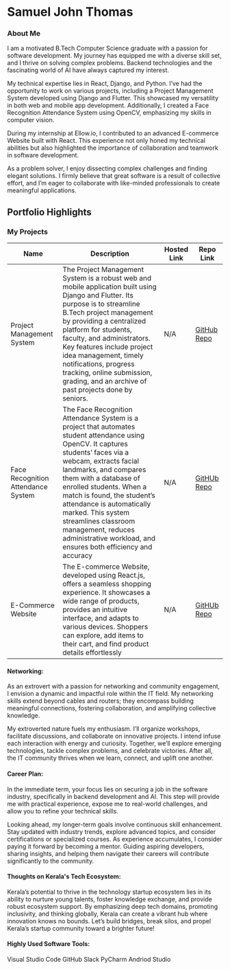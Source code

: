 # Samuel John Thomas

### About Me

I am a motivated B.Tech Computer Science graduate with a passion for software development. My journey has equipped me with a diverse skill set, and I thrive on solving complex problems. Backend technologies and the fascinating world of AI have always captured my interest.

My technical expertise lies in React, Django, and Python. I’ve had the opportunity to work on various projects, including a Project Management System developed using Django and Flutter. This showcased my versatility in both web and mobile app development. Additionally, I created a Face Recognition Attendance System using OpenCV, emphasizing my skills in computer vision.

During my internship at Ellow.io, I contributed to an advanced E-commerce Website built with React. This experience not only honed my technical abilities but also highlighted the importance of collaboration and teamwork in software development.

As a problem solver, I enjoy dissecting complex challenges and finding elegant solutions. I firmly believe that great software is a result of collective effort, and I’m eager to collaborate with like-minded professionals to create meaningful applications.


## Portfolio Highlights

### My Projects

| Name                | Description                                                               | Hosted Link                              | Repo Link                                                      |
|---------------------|---------------------------------------------------------------------------|------------------------------------------|----------------------------------------------------------------|
| Project Management System  | The Project Management System is a robust web and mobile application built using Django and Flutter. Its purpose is to streamline B.Tech project management by providing a centralized platform for students, faculty, and administrators. Key features include project idea management, timely notifications, progress tracking, online submission, grading, and an archive of past projects done by seniors.                                              | N/A    | [GitHub Repo](https://github.com/samueljohn18/Project-Management-System)             |
| Face Recognition Attendance System  | The Face Recognition Attendance System is a project that automates student attendance using OpenCV. It captures students’ faces via a webcam, extracts facial landmarks, and compares them with a database of enrolled students. When a match is found, the student’s attendance is automatically marked. This system streamlines classroom management, reduces administrative workload, and ensures both efficiency and accuracy                  | N/A    | [GitHUb Repo](https://github.com/samueljohn18/Face-Recognition-Attendance-System)        |
| E-Commerce Website  | The E-commerce Website, developed using React.js, offers a seamless shopping experience. It showcases a wide range of products, provides an intuitive interface, and adapts to various devices. Shoppers can explore, add items to their cart, and find product details effortlessly                | N/A    | [GitHUb Repo](https://github.com/samueljohn18/E-commerce-website)        |


#### Networking:

As an extrovert with a passion for networking and community engagement, I envision a dynamic and impactful role within the IT field. My networking skills extend beyond cables and routers; they encompass building meaningful connections, fostering collaboration, and amplifying collective knowledge.

My extroverted nature fuels my enthusiasm. I’ll organize workshops, facilitate discussions, and collaborate on innovative projects. I intend infuse each interaction with energy and curiosity. Together, we’ll explore emerging technologies, tackle complex problems, and celebrate victories. After all, the IT community thrives when we learn, connect, and uplift one another.

#### Career Plan:

In the immediate term, your focus lies on securing a job in the software industry, specifically in backend development and AI. This step will provide me with practical experience, expose me to real-world challenges, and allow you to refine your technical skills.

Looking ahead, my longer-term goals involve continuous skill enhancement. Stay updated with industry trends, explore advanced topics, and consider certifications or specialized courses. As experience accumulates, I consider paying it forward by becoming a mentor. Guiding aspiring developers, sharing insights, and helping them navigate their careers will contribute significantly to the community.

#### Thoughts on Kerala's Tech Ecosystem:

Kerala’s potential to thrive in the technology startup ecosystem lies in its ability to nurture young talents, foster knowledge exchange, and provide robust ecosystem support. By emphasizing deep tech domains, promoting inclusivity, and thinking globally, Kerala can create a vibrant hub where innovation knows no bounds. Let’s build bridges, break silos, and propel Kerala’s startup community toward a brighter future!

#### Highly Used Software Tools:

Visual Studio Code
GitHub
Slack
PyCharm
Andriod Studio

